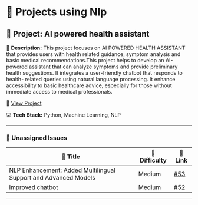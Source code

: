 # 🚀 Projects using Nlp

## 📌 Project: AI powered health assistant

📝 **Description:** This project focuses on AI POWERED HEALTH ASSISTANT that provides users with health related guidance, symptom analysis and basic medical recommendations.This project helps to develop an AI-powered assistant that can analyze symptoms and provide preliminary health suggestions. It integrates a user-friendly chatbot that responds to health- related queries using natural language processing. It enhance accessibility to basic healthcare advice, especially for those without immediate access to medical professionals.

🔗 [View Project](https://github.com/CharithaReddy18/AI-health-chatbot)

💻 **Tech Stack:** Python, Machine Learning, NLP

---

### 🐛 Unassigned Issues

| 🔖 Title | 🎯 Difficulty | 🔗 Link |
|----------|----------------|---------|
| NLP Enhancement: Added Multilingual Support and Advanced Models | Medium | [#53](https://github.com/CharithaReddy18/AI-health-chatbot/pull/53) |
| Improved chatbot | Medium | [#52](https://github.com/CharithaReddy18/AI-health-chatbot/pull/52) |

---


